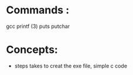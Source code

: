 # Commands :
   gcc
   printf (3)
   puts
   putchar
# Concepts: 
- steps takes to creat the exe file, simple c code
